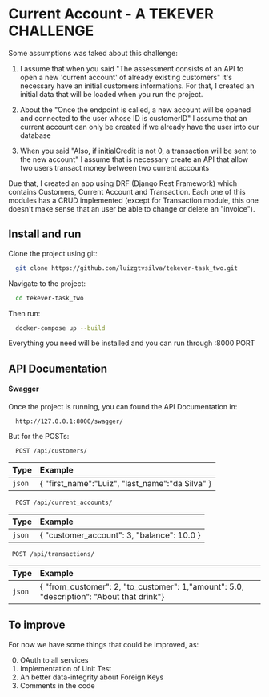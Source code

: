 
# Current Account - A TEKEVER CHALLENGE

Some assumptions was taked about this challenge:

1) I assume that when you said "The assessment consists of an API to open a new 'current account' of already existing customers" it's necessary have an initial customers informations. For that, I created an initial data that will be loaded when you run the project.

2) About the "Once the endpoint is called, a new account will be opened and connected to the user whose ID is customerID" I assume that an current account can only be created if we already have the user into our database

3) When you said "Also, if initialCredit is not 0, a transaction will be sent to the new account" I assume that is necessary create an API that allow two users transact money between two current accounts

Due that, I created an app using DRF (Django Rest Framework) which contains Customers, Current Account and Transaction. Each one of this modules has a CRUD implemented (except for Transaction module, this one doesn't make sense that an user be able to change or delete an "invoice").






## Install and run

Clone the project using git:
```bash
  git clone https://github.com/luizgtvsilva/tekever-task_two.git
```

Navigate to the project:
```bash
  cd tekever-task_two
```

Then run:
```bash
  docker-compose up --build
```

Everything you need will be installed and you can run through :8000 PORT


## API Documentation



#### Swagger
Once the project is running, you can found the API Documentation in:

```http
  http://127.0.0.1:8000/swagger/
```

But for the POSTs:


```http
  POST /api/customers/
```

 Type       | Example                                 |
 :--------- | :------------------------------------------ |
 `json` | {	"first_name":"Luiz", "last_name":"da Silva" } |

```http
  POST /api/current_accounts/
```

 Type       | Example                                 |
 :--------- | :------------------------------------------ |
 `json` | {	"customer_account": 3, 	"balance": 10.0 } |

 ```http
  POST /api/transactions/
```

 Type       | Example                                 |
 :--------- | :------------------------------------------ |
 `json` | {	"from_customer": 2,	"to_customer": 1,"amount": 5.0,	"description": "About that drink"} |


## To improve

For now we have some things that could be improved, as:

0) OAuth to all services
1) Implementation of Unit Test
2) An better data-integrity about Foreign Keys
3) Comments in the code

